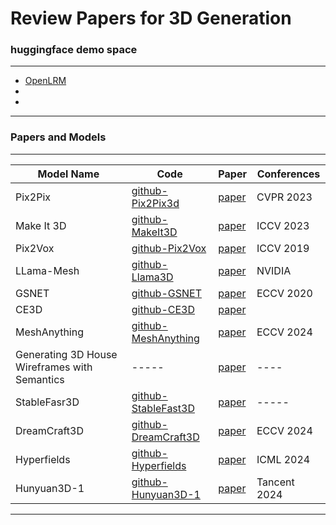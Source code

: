 # Review Papers for 3D Generation 


### huggingface demo space
---
 - [OpenLRM](https://huggingface.co/spaces/zxhezexin/OpenLRM)
 - []()
 - []() 




---------
### Papers and Models
--------
| Model Name | Code | Paper | Conferences
|---------|--------|-------------|-------------|
| Pix2Pix | [github-Pix2Pix3d](https://github.com/dunbar12138/pix2pix3D) | [paper](https://arxiv.org/abs/2302.08509) | CVPR 2023 | 
|Make It 3D | [github-MakeIt3D](https://github.com/junshutang/Make-It-3D) |[paper](https://arxiv.org/abs/2303.14184)| ICCV 2023 | 
|Pix2Vox |[github-Pix2Vox](https://github.com/hzxie/Pix2Vox)|[paper](https://arxiv.org/abs/1901.11153)| ICCV 2019| 
|LLama-Mesh | [github-Llama3D](https://github.com/nv-tlabs/LLaMA-Mesh) |[paper](https://arxiv.org/pdf/2411.09595)|NVIDIA
|GSNET|[github-GSNET](https://github.com/lkeab/gsnet) | [paper](https://arxiv.org/abs/2007.13124)| ECCV 2020|
|CE3D| [github-CE3D](https://github.com/Fangkang515/CE3D) |[paper](https://arxiv.org/abs/2303.14184)|
|MeshAnything| [github-MeshAnything](https://github.com/buaacyw/MeshAnything) |[paper](https://arxiv.org/abs/2303.14184)|ECCV 2024|
|Generating 3D House Wireframes with Semantics|-----|[paper](https://arxiv.org/abs/2407.12267)| ----
|StableFasr3D| [github-StableFast3D](https://github.com/Stability-AI/stable-fast-3d) |[paper](https://arxiv.org/abs/2408.00653)| ----- | 
|DreamCraft3D| [github-DreamCraft3D](https://github.com/deepseek-ai/DreamCraft3D)|[paper](https://arxiv.org/abs/2310.16818)| ECCV 2024
|Hyperfields| [github-Hyperfields](https://github.com/threedle/hyperfields)|[paper](http://arxiv.org/abs/2310.17075)| ICML 2024
|Hunyuan3D-1| [github-Hunyuan3D-1](https://github.com/tencent/Hunyuan3D-1)|[paper](https://arxiv.org/pdf/2411.02293)| Tancent 2024


-----
